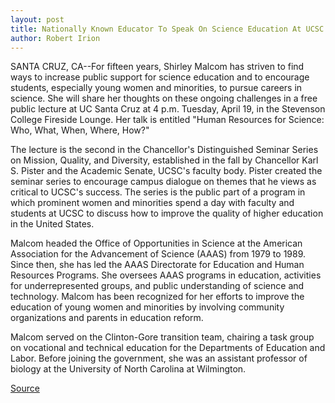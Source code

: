 ```yaml
---
layout: post
title: Nationally Known Educator To Speak On Science Education At UCSC 
author: Robert Irion
---
```


SANTA CRUZ, CA--For fifteen years, Shirley Malcom has striven to  find ways to increase public support for science education and to  encourage students, especially young women and minorities, to  pursue careers in science. She will share her thoughts on these  ongoing challenges in a free public lecture at UC Santa Cruz at 4 p.m.  Tuesday, April 19, in the Stevenson College Fireside Lounge. Her talk is entitled "Human Resources for Science: Who, What, When,  Where, How?"

The lecture is the second in the Chancellor's Distinguished  Seminar Series on Mission, Quality, and Diversity, established in the  fall by Chancellor Karl S. Pister and the Academic Senate, UCSC's  faculty body. Pister created the seminar series to encourage campus  dialogue on themes that he views as critical to UCSC's success. The  series is the public part of a program in which prominent women and  minorities spend a day with faculty and students at UCSC to discuss  how to improve the quality of higher education in the United States.

Malcom headed the Office of Opportunities in Science at the  American Association for the Advancement of Science (AAAS) from  1979 to 1989. Since then, she has led the AAAS Directorate for  Education and Human Resources Programs. She oversees AAAS  programs in education, activities for underrepresented groups, and  public understanding of science and technology. Malcom has been  recognized for her efforts to improve the education of young women  and minorities by involving community organizations and parents in  education reform.

Malcom served on the Clinton-Gore transition team, chairing a  task group on vocational and technical education for the  Departments of Education and Labor. Before joining the government,  she was an assistant professor of biology at the University of North  Carolina at Wilmington.

[Source](http://www1.ucsc.edu/news_events/press_releases/archive/93-94/04-94/040694-Nationally_known_ed.html "Permalink to 040694-Nationally_known_ed")
